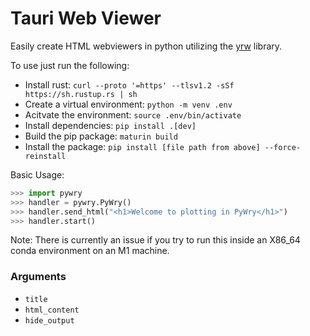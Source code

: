 # Tauri Web Viewer

Easily create HTML webviewers in python utilizing the [yrw](https://github.com/tauri-apps/wry) library.

To use just run the following:
- Install rust: `curl --proto '=https' --tlsv1.2 -sSf https://sh.rustup.rs | sh`
- Create a virtual environment: `python -m venv .env`
- Acitvate the environment: `source .env/bin/activate`
- Install dependencies: `pip install .[dev]`
- Build the pip package: `maturin build`
- Install the package: `pip install [file path from above] --force-reinstall`



Basic Usage:
```python
>>> import pywry
>>> handler = pywry.PyWry()
>>> handler.send_html("<h1>Welcome to plotting in PyWry</h1>")
>>> handler.start()
```
Note: There is currently an issue if you try to run this inside an X86_64 conda
environment on an M1 machine.


### Arguments

- `title`
- `html_content`
- `hide_output`
